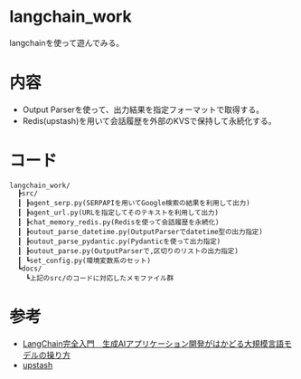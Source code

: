 # langchain_work
langchainを使って遊んでみる。

# 内容
- Output Parserを使って、出力結果を指定フォーマットで取得する。
- Redis(upstash)を用いて会話履歴を外部のKVSで保持して永続化する。

# コード
```
langchain_work/
  ┣src/
  ┃ ┣agent_serp.py(SERPAPIを用いてGoogle検索の結果を利用して出力)
  ┃ ┣agent_url.py(URLを指定してそのテキストを利用して出力)
  ┃ ┣chat_memory_redis.py(Redisを使って会話履歴を永続化)
  ┃ ┣outout_parse_datetime.py(OutputParserでdatetime型の出力指定)
  ┃ ┣outout_parse_pydantic.py(Pydanticを使って出力指定)
  ┃ ┣outout_parse.py(OutputParserで,区切りのリストの出力指定)
  ┃ ┗set_config.py(環境変数系のセット)
  ┗docs/
    ┗上記のsrc/のコードに対応したメモファイル群
```

# 参考
- [LangChain完全入門　生成AIアプリケーション開発がはかどる大規模言語モデルの操り方](https://book.impress.co.jp/books/1123101047)
- [upstash](https://console.upstash.com/redis/fcea0328-b863-4fc5-aa01-bccaaf6686af)  
